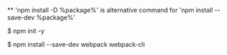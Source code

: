 
** 'npm install -D %package%' is alternative command for 'npm install --save-dev %package%'

$ npm init -y

$
npm install --save-dev webpack webpack-cli
